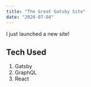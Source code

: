 ```yaml
---
title: "The Great Gatsby Site"
date: "2020-07-04"
---
```


I just launched a new site!

## Tech Used

1. Gatsby
2. GraphQL
3. React